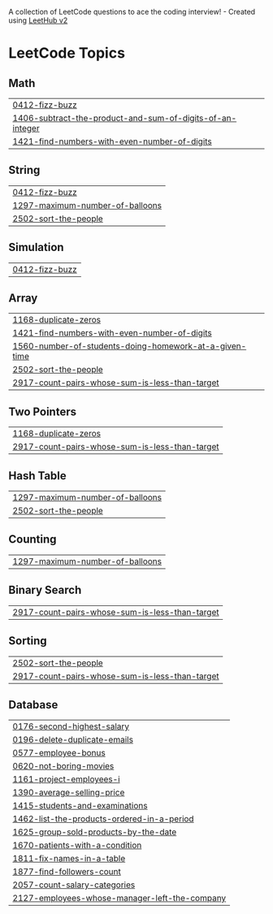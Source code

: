 A collection of LeetCode questions to ace the coding interview! - Created using [LeetHub v2](https://github.com/arunbhardwaj/LeetHub-2.0)
<!---LeetCode Topics Start-->
# LeetCode Topics
## Math
|  |
| ------- |
| [0412-fizz-buzz](https://github.com/vishnumayakp/LEET-CODE/tree/master/0412-fizz-buzz) |
| [1406-subtract-the-product-and-sum-of-digits-of-an-integer](https://github.com/vishnumayakp/LEET-CODE/tree/master/1406-subtract-the-product-and-sum-of-digits-of-an-integer) |
| [1421-find-numbers-with-even-number-of-digits](https://github.com/vishnumayakp/LEET-CODE/tree/master/1421-find-numbers-with-even-number-of-digits) |
## String
|  |
| ------- |
| [0412-fizz-buzz](https://github.com/vishnumayakp/LEET-CODE/tree/master/0412-fizz-buzz) |
| [1297-maximum-number-of-balloons](https://github.com/vishnumayakp/LEET-CODE/tree/master/1297-maximum-number-of-balloons) |
| [2502-sort-the-people](https://github.com/vishnumayakp/LEET-CODE/tree/master/2502-sort-the-people) |
## Simulation
|  |
| ------- |
| [0412-fizz-buzz](https://github.com/vishnumayakp/LEET-CODE/tree/master/0412-fizz-buzz) |
## Array
|  |
| ------- |
| [1168-duplicate-zeros](https://github.com/vishnumayakp/LEET-CODE/tree/master/1168-duplicate-zeros) |
| [1421-find-numbers-with-even-number-of-digits](https://github.com/vishnumayakp/LEET-CODE/tree/master/1421-find-numbers-with-even-number-of-digits) |
| [1560-number-of-students-doing-homework-at-a-given-time](https://github.com/vishnumayakp/LEET-CODE/tree/master/1560-number-of-students-doing-homework-at-a-given-time) |
| [2502-sort-the-people](https://github.com/vishnumayakp/LEET-CODE/tree/master/2502-sort-the-people) |
| [2917-count-pairs-whose-sum-is-less-than-target](https://github.com/vishnumayakp/LEET-CODE/tree/master/2917-count-pairs-whose-sum-is-less-than-target) |
## Two Pointers
|  |
| ------- |
| [1168-duplicate-zeros](https://github.com/vishnumayakp/LEET-CODE/tree/master/1168-duplicate-zeros) |
| [2917-count-pairs-whose-sum-is-less-than-target](https://github.com/vishnumayakp/LEET-CODE/tree/master/2917-count-pairs-whose-sum-is-less-than-target) |
## Hash Table
|  |
| ------- |
| [1297-maximum-number-of-balloons](https://github.com/vishnumayakp/LEET-CODE/tree/master/1297-maximum-number-of-balloons) |
| [2502-sort-the-people](https://github.com/vishnumayakp/LEET-CODE/tree/master/2502-sort-the-people) |
## Counting
|  |
| ------- |
| [1297-maximum-number-of-balloons](https://github.com/vishnumayakp/LEET-CODE/tree/master/1297-maximum-number-of-balloons) |
## Binary Search
|  |
| ------- |
| [2917-count-pairs-whose-sum-is-less-than-target](https://github.com/vishnumayakp/LEET-CODE/tree/master/2917-count-pairs-whose-sum-is-less-than-target) |
## Sorting
|  |
| ------- |
| [2502-sort-the-people](https://github.com/vishnumayakp/LEET-CODE/tree/master/2502-sort-the-people) |
| [2917-count-pairs-whose-sum-is-less-than-target](https://github.com/vishnumayakp/LEET-CODE/tree/master/2917-count-pairs-whose-sum-is-less-than-target) |
## Database
|  |
| ------- |
| [0176-second-highest-salary](https://github.com/vishnumayakp/LEET-CODE/tree/master/0176-second-highest-salary) |
| [0196-delete-duplicate-emails](https://github.com/vishnumayakp/LEET-CODE/tree/master/0196-delete-duplicate-emails) |
| [0577-employee-bonus](https://github.com/vishnumayakp/LEET-CODE/tree/master/0577-employee-bonus) |
| [0620-not-boring-movies](https://github.com/vishnumayakp/LEET-CODE/tree/master/0620-not-boring-movies) |
| [1161-project-employees-i](https://github.com/vishnumayakp/LEET-CODE/tree/master/1161-project-employees-i) |
| [1390-average-selling-price](https://github.com/vishnumayakp/LEET-CODE/tree/master/1390-average-selling-price) |
| [1415-students-and-examinations](https://github.com/vishnumayakp/LEET-CODE/tree/master/1415-students-and-examinations) |
| [1462-list-the-products-ordered-in-a-period](https://github.com/vishnumayakp/LEET-CODE/tree/master/1462-list-the-products-ordered-in-a-period) |
| [1625-group-sold-products-by-the-date](https://github.com/vishnumayakp/LEET-CODE/tree/master/1625-group-sold-products-by-the-date) |
| [1670-patients-with-a-condition](https://github.com/vishnumayakp/LEET-CODE/tree/master/1670-patients-with-a-condition) |
| [1811-fix-names-in-a-table](https://github.com/vishnumayakp/LEET-CODE/tree/master/1811-fix-names-in-a-table) |
| [1877-find-followers-count](https://github.com/vishnumayakp/LEET-CODE/tree/master/1877-find-followers-count) |
| [2057-count-salary-categories](https://github.com/vishnumayakp/LEET-CODE/tree/master/2057-count-salary-categories) |
| [2127-employees-whose-manager-left-the-company](https://github.com/vishnumayakp/LEET-CODE/tree/master/2127-employees-whose-manager-left-the-company) |
<!---LeetCode Topics End-->